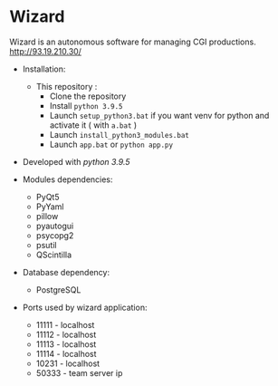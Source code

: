 # Wizard

Wizard is an autonomous software for managing CGI productions.
http://93.19.210.30/

* Installation:
	* This repository :
		* Clone the repository
		* Install `python 3.9.5`
		* Launch `setup_python3.bat` if you want venv for python and activate it ( with `a.bat` )
		* Launch `install_python3_modules.bat`
		* Launch `app.bat` or `python app.py`

* Developed with _python 3.9.5_

* Modules dependencies:
	* PyQt5
	* PyYaml
	* pillow
	* pyautogui
	* psycopg2
	* psutil
	* QScintilla

* Database dependency:
	* PostgreSQL

* Ports used by wizard application:
	* 11111 - localhost
	* 11112 - localhost
	* 11113 - localhost
	* 11114 - localhost
	* 10231 - localhost
	* 50333 - team server ip
